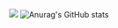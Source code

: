 <a href="www.naver.com" target="_blank"><img src="https://img.shields.io/badge/Akin-0082FC?style=for-the-badge&logo=Bluetooth&logoColor=0082fc"/></a>
![Anurag's GitHub stats](https://github-readme-stats.vercel.app/api?username=JunHyeng&show_icons=outrun&theme=outrun)
